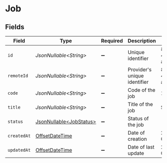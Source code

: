 # Job


## Fields

| Field                                                                                     | Type                                                                                      | Required                                                                                  | Description                                                                               | Example                                                                                   |
| ----------------------------------------------------------------------------------------- | ----------------------------------------------------------------------------------------- | ----------------------------------------------------------------------------------------- | ----------------------------------------------------------------------------------------- | ----------------------------------------------------------------------------------------- |
| `id`                                                                                      | *JsonNullable\<String>*                                                                   | :heavy_minus_sign:                                                                        | Unique identifier                                                                         | 8187e5da-dc77-475e-9949-af0f1fa4e4e3                                                      |
| `remoteId`                                                                                | *JsonNullable\<String>*                                                                   | :heavy_minus_sign:                                                                        | Provider's unique identifier                                                              | 8187e5da-dc77-475e-9949-af0f1fa4e4e3                                                      |
| `code`                                                                                    | *JsonNullable\<String>*                                                                   | :heavy_minus_sign:                                                                        | Code of the job                                                                           | 184919                                                                                    |
| `title`                                                                                   | *JsonNullable\<String>*                                                                   | :heavy_minus_sign:                                                                        | Title of the job                                                                          | Software Engineer                                                                         |
| `status`                                                                                  | [JsonNullable\<JobStatus>](../../models/components/JobStatus.md)                          | :heavy_minus_sign:                                                                        | Status of the job                                                                         |                                                                                           |
| `createdAt`                                                                               | [OffsetDateTime](https://docs.oracle.com/javase/8/docs/api/java/time/OffsetDateTime.html) | :heavy_minus_sign:                                                                        | Date of creation                                                                          | 2021-01-01T01:01:01.000Z                                                                  |
| `updatedAt`                                                                               | [OffsetDateTime](https://docs.oracle.com/javase/8/docs/api/java/time/OffsetDateTime.html) | :heavy_minus_sign:                                                                        | Date of last update                                                                       | 2021-01-01T01:01:01.000Z                                                                  |